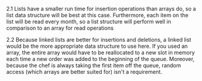 2.1
Lists have a smaller run time for insertion operations than arrays do, so a list data structure will be best at this case. Furthermore, each item on the list will be read every month, so a list structure will perform well in comparison to an array for read operations

2.2
Because linked lists are better for insertions and deletions, a linked list would be the more appropriate data structure to use here. If you used an array, the entire array would have to be reallocated to a new slot in memory each time a new order was added to the beginning of the queue. Moreover, because the chef is always taking the first item off the queue, random access (which arrays are better suited for) isn't a requirement.
